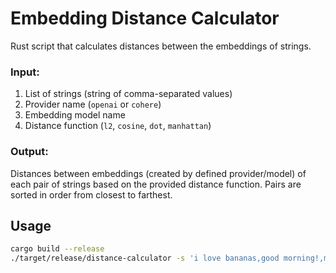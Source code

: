 # Embedding Distance Calculator
Rust script that calculates distances between the embeddings of strings.

### Input:
1. List of strings (string of comma-separated values)
2. Provider name (`openai` or `cohere`)
3. Embedding model name
4. Distance function (`l2`, `cosine`, `dot`, `manhattan`)   

### Output:
Distances between embeddings (created by defined provider/model) of each pair of strings based on the provided distance function. Pairs are sorted in order from closest to farthest.

## Usage
```bash
cargo build --release
./target/release/distance-calculator -s 'i love bananas,good morning!,muffins,bananas,bananas' -p openai -e text-embedding-ada-002 -d l2
```